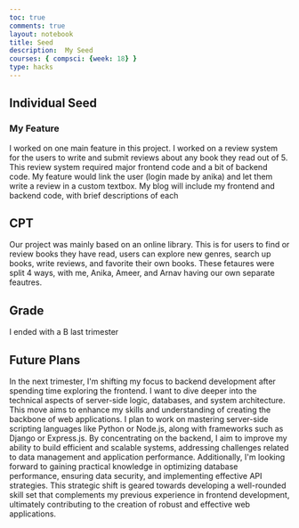 ```yaml
---
toc: true
comments: true
layout: notebook
title: Seed
description:  My Seed
courses: { compsci: {week: 18} }
type: hacks
---
```


## Individual Seed

### My Feature
I worked on one main feature in this project. I worked on a review system for the users to write and submit reviews about any book they read out of 5. This review system required major frontend code and a bit of backend code. My feature would link the user (login made by anika) and let them write a review in a custom textbox. My blog will include my frontend and backend code, with brief descriptions of each

## CPT
Our project was mainly based on an online library. This is for users to find or review books they have read, users can explore new genres, search up books, write reviews, and favorite their own books. These fetaures were split 4 ways, with me, Anika, Ameer, and Arnav having our own separate feautres.

## Grade
I ended with a B last trimester

## Future Plans
In the next trimester, I'm shifting my focus to backend development after spending time exploring the frontend. I want to dive deeper into the technical aspects of server-side logic, databases, and system architecture. This move aims to enhance my skills and understanding of creating the backbone of web applications. I plan to work on mastering server-side scripting languages like Python or Node.js, along with frameworks such as Django or Express.js. By concentrating on the backend, I aim to improve my ability to build efficient and scalable systems, addressing challenges related to data management and application performance. Additionally, I'm looking forward to gaining practical knowledge in optimizing database performance, ensuring data security, and implementing effective API strategies. This strategic shift is geared towards developing a well-rounded skill set that complements my previous experience in frontend development, ultimately contributing to the creation of robust and effective web applications.